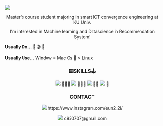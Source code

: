 <img src="https://capsule-render.vercel.app/api?type=wave&color=auto&height=300&section=header&text=HELLO%20I'M EUNJI&fontSize=90" />


<p align = "center">Master's course student majoring in smart ICT convergence engineering at KU Univ.</p>  
<p align = "center">I'm interested in Machine learning and Datascience in Recommendation System!</p>



**Usually Do...**
📖 🎬 🍝  




**Usually Use...**
Window = Mac Os  > Linux




<h3 align = "center"> ⌨️SKILLS🕹 </h3>
<p align = "center"> <img src="https://img.shields.io/badge/Python-3766AB?style=flat-square&logo=Python&logoColor=white"/></a> 🌟🌟🌟
<img src="https://img.shields.io/badge/Pytorch-EE4C2C?style=flat-square&logo=Pytorch&logoColor=white"/></a> 🌟🌟🌟
<img src="https://img.shields.io/badge/MySQL-4479A1?style=flat-square&logo=MySQL&logoColor=white"/></a> 🌟🌟
<img src="https://img.shields.io/badge/JAVA-007396?style=flat-square&logo=JAVA&logoColor=white"/></a> 🌟</p>

<h3 align = "center"> CONTACT </h3>
<p align = "center"><img src="https://img.shields.io/badge/Instagram-E4405F?style=flat-square&logo=Inastagram&logoColor=white&link=https://www.instagram.com/eun2_2i/"/></a> https://www.instagram.com/eun2_2i/</p>
<p align = "center"><img src="https://img.shields.io/badge/Gmail-EA4335?style=flat-square&logo=Gmail&logoColor=white&link=c950707@gmail.com"/></a> c950707@gmail.com</p>





<!--
**dmswl0707/dmswl0707** is a ✨ _special_ ✨ repository because its `README.md` (this file) appears on your GitHub profile.

Here are some ideas to get you started:

- 🔭 I’m currently working on ...
- 🌱 I’m currently learning ...
- 👯 I’m looking to collaborate on ...
- 🤔 I’m looking for help with ...
- 💬 Ask me about ...
- 📫 How to reach me: ...
- 😄 Pronouns: ...
- ⚡ Fun fact: ...
-->
